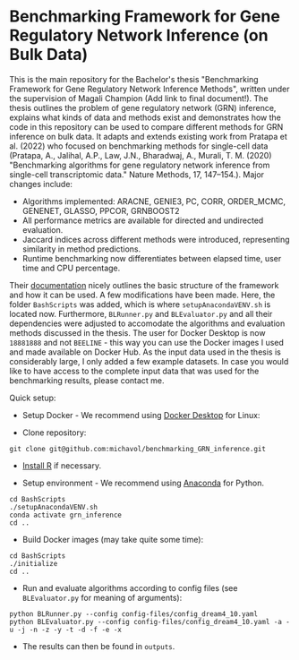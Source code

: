 # Benchmarking Framework for Gene Regulatory Network Inference (on Bulk Data)

This is the main repository for the Bachelor's thesis "Benchmarking Framework for Gene Regulatory Network Inference Methods", written under the supervision of Magali Champion (Add link to final document!). The thesis outlines the problem of gene regulatory network (GRN) inference, explains what kinds of data and methods exist and demonstrates how the code in this repository can be used to compare different methods for GRN inference on bulk data. It adapts and extends existing work from Pratapa et al. (2022) who focused on benchmarking methods for single-cell data (Pratapa, A., Jalihal, A.P., Law, J.N., Bharadwaj, A., Murali, T. M. (2020) "Benchmarking algorithms for gene regulatory network inference from single-cell transcriptomic data." Nature Methods, 17, 147–154.). Major changes include:
- Algorithms implemented: ARACNE, GENIE3, PC, CORR, ORDER_MCMC, GENENET, GLASSO, PPCOR, GRNBOOST2 
- All performance metrics are available for directed and undirected evaluation.
- Jaccard indices across different methods were introduced, representing similarity in method predictions.
- Runtime benchmarking now differentiates between elapsed time, user time and CPU percentage. 

Their [documentation](https://murali-group.github.io/Beeline/) nicely outlines the basic structure of the framework and how it can be used. A few modifications have been made. Here, the folder ```BashScripts``` was added, which is where ```setupAnacondaVENV.sh``` is located now. Furthermore, ```BLRunner.py``` and ```BLEvaluator.py``` and all their dependencies were adjusted to accomodate the algorithms and evaluation methods discussed in the thesis. The user for Docker Desktop is now ```18881888``` and not ```BEELINE``` - this way you can use the Docker images I used and made available on Docker Hub. As the input data used in the thesis is considerably large, I only added a few example datasets. In case you would like to have access to the complete input data that was used for the benchmarking results, please contact me. 


Quick setup:
- Setup Docker - We recommend using [Docker Desktop](https://docs.docker.com/desktop/install/linux-install/) for Linux: 

- Clone repository:
```
git clone git@github.com:michavol/benchmarking_GRN_inference.git
```

- [Install R](https://linuxize.com/post/how-to-install-r-on-ubuntu-20-04/#:~:text=Ubuntu%20Install%20R%201%20Install%20the%20dependencies%20necessary,by%20printing%20the%20R%20version%3AR%20--versionR...%20See%20More.) if necessary.

- Setup environment - We recommend using [Anaconda](https://www.anaconda.com/) for Python. 
```
cd BashScripts
./setupAnacondaVENV.sh
conda activate grn_inference
cd ..
```

- Build Docker images (may take quite some time):
```
cd BashScripts
./initialize
cd ..
```

- Run and evaluate algorithms according to config files (see ```BLEvaluator.py``` for meaning of arguments):
```
python BLRunner.py --config config-files/config_dream4_10.yaml
python BLEvaluator.py --config config-files/config_dream4_10.yaml -a -u -j -n -z -y -t -d -f -e -x
```

- The results can then be found in ```outputs```.



